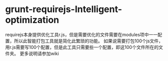 # grunt-requirejs-Intelligent-optimization
requirejs本身提供优化工具r.js，但是需要优化的文件需要在modules项中一一配置，所以此智能打包工具就是简化此繁琐的功能。
如果说需要打包100个js文件，用r.js需要写100个配置，但是此工具只需要些一个配置，即这100个文件所在的文件夹。
更多说明请参加wiki
